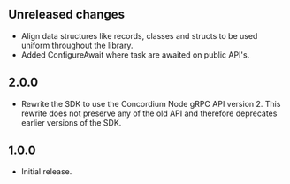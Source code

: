 ## Unreleased changes
- Align data structures like records, classes and structs to be used uniform throughout the library.
- Added ConfigureAwait where task are awaited on public API's.

## 2.0.0
- Rewrite the SDK to use the Concordium Node gRPC API version 2. This
  rewrite does not preserve any of the old API and therefore deprecates
  earlier versions of the SDK.

## 1.0.0
- Initial release.
